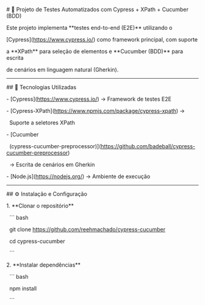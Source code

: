 \# 🧪 Projeto de Testes Automatizados com Cypress + XPath + Cucumber (BDD)



Este projeto implementa \*\*testes end-to-end (E2E)\*\* utilizando o

\[Cypress](https://www.cypress.io/) como framework principal, com suporte

a \*\*XPath\*\* para seleção de elementos e \*\*Cucumber (BDD)\*\* para escrita

de cenários em linguagem natural (Gherkin).



------------------------------------------------------------------------



\## 🚀 Tecnologias Utilizadas



\-   \[Cypress](https://www.cypress.io/) → Framework de testes E2E

\-   \[Cypress-XPath](https://www.npmjs.com/package/cypress-xpath) →

&nbsp;   Suporte a seletores XPath

\-   \[Cucumber

&nbsp;   (cypress-cucumber-preprocessor)](https://github.com/badeball/cypress-cucumber-preprocessor)

&nbsp;   → Escrita de cenários em Gherkin

\-   \[Node.js](https://nodejs.org/) → Ambiente de execução



------------------------------------------------------------------------



\## ⚙️ Instalação e Configuração



1\.  \*\*Clonar o repositório\*\*



&nbsp;   ``` bash

&nbsp;   git clone https://github.com/reehmachado/cypress-cucumber

&nbsp;   cd cypress-cucumber

&nbsp;   ```



2\.  \*\*Instalar dependências\*\*



&nbsp;   ``` bash

&nbsp;   npm install

&nbsp;   ```







